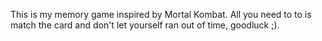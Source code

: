 This is my memory game inspired by Mortal Kombat. All you need to to is match the card and don't let yourself ran out of time, goodluck ;).